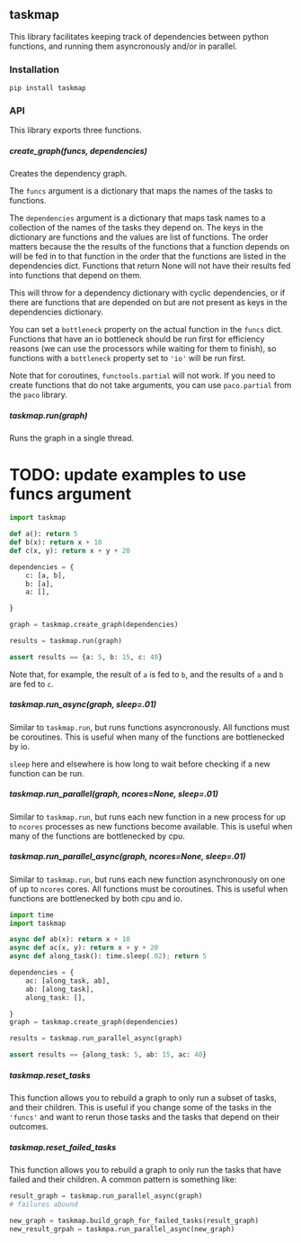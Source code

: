 ## taskmap

This library facilitates keeping track of dependencies between python functions,
and running them asyncronously and/or in parallel.

### Installation

```
pip install taskmap
```

### API

This library exports three functions.

##### create_graph(funcs, dependencies)

Creates the dependency graph.

The `funcs` argument is a dictionary that maps the names of the tasks to
functions.

The `dependencies` argument is a dictionary that maps task names to a collection
of the names of the tasks they depend on. The keys in the dictionary are
functions and the values are list of functions. The order matters because the
the results of the functions that a function depends on will be fed in to that
function in the order that the functions are listed in the dependencies dict.
Functions that return None will not have their results fed into functions that
depend on them.

This will throw for a dependency dictionary with cyclic dependencies, or if
there are functions that are depended on but are not present as keys in the
dependencies dictionary.

You can set a `bottleneck` property on the actual function in the `funcs` dict.
Functions that have an io bottleneck should be run first for efficiency reasons
(we can use the processors while waiting for them to finish), so functions with
a `bottleneck` property set to `'io'` will be run first.

Note that for coroutines, `functools.partial` will not work. If you need to
create functions that do not take arguments, you can use `paco.partial` from the
`paco` library.

##### taskmap.run(graph)

Runs the graph in a single thread.


# TODO: update examples to use funcs argument
```.py
import taskmap

def a(): return 5
def b(x): return x + 10
def c(x, y): return x + y + 20

dependencies = {
    c: [a, b],
    b: [a],
    a: [],

}

graph = taskmap.create_graph(dependencies)

results = taskmap.run(graph)

assert results == {a: 5, b: 15, c: 40}
```

Note that, for example, the result of `a` is fed to `b`, and the results of `a`
and `b` are fed to `c`.

##### taskmap.run_async(graph, sleep=.01)

Similar to `taskmap.run`, but runs functions asyncronously. All functions must be
coroutines. This is useful when many of the functions are bottlenecked by io.

`sleep` here and elsewhere is how long to wait before checking if a new function
can be run.


##### taskmap.run_parallel(graph, ncores=None, sleep=.01)

Similar to `taskmap.run`, but runs each new function in a new process for up to
`ncores` processes as new functions become available. This is useful when many
of the functions are bottlenecked by cpu.


##### taskmap.run_parallel_async(graph, ncores=None, sleep=.01)

Similar to `taskmap.run`, but runs each new function asynchronously on one of up
to `ncores` cores. All functions must be coroutines. This is useful when
functions are bottlenecked by both cpu and io.

```.py
import time
import taskmap

async def ab(x): return x + 10
async def ac(x, y): return x + y + 20
async def along_task(): time.sleep(.02); return 5

dependencies = {
    ac: [along_task, ab],
    ab: [along_task],
    along_task: [],

}
graph = taskmap.create_graph(dependencies)

results = taskmap.run_parallel_async(graph)

assert results == {along_task: 5, ab: 15, ac: 40}

```

##### taskmap.reset_tasks

This function allows you to rebuild a graph to only run a subset of tasks, and
their children. This is useful if you change some of the tasks in the `'funcs'`
and want to rerun those tasks and the tasks that depend on their outcomes.

##### taskmap.reset_failed_tasks

This function allows you to rebuild a graph to only run the tasks that have
failed and their children. A common pattern is something like:

```.py
result_graph = taskmap.run_parallel_async(graph)
# failures abound

new_graph = taskmap.build_graph_for_failed_tasks(result_graph)
new_result_grpah = taskmpa.run_parallel_async(new_graph)
```
